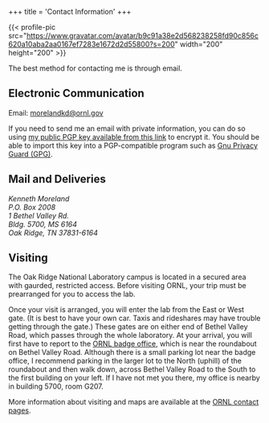 +++
title = 'Contact Information'
+++

{{< profile-pic src="https://www.gravatar.com/avatar/b9c91a38e2d568238258fd90c856c620a10aba2aa0167ef7283e1672d2d55800?s=200" width="200" height="200" >}}

The best method for contacting me is through email.

## Electronic Communication

Email: morelandkd@ornl.gov

If you need to send me an email with private information, you can do so using
[my public PGP key available from this link] to encrypt it. You should be able
to import this key into a PGP-compatible program such as [Gnu Privacy Guard
(GPG)].

[my public PGP key available from this link]: KennethMorelandPublicKey.asc
[Gnu Privacy Guard (GPG)]: https://www.gnupg.org/

## Mail and Deliveries

<address>
Kenneth Moreland<br/>
P.O. Box 2008<br/>
1 Bethel Valley Rd.<br/>
Bldg. 5700, MS 6164<br/>
Oak Ridge, TN 37831-6164
</address>

## Visiting

The Oak Ridge National Laboratory campus is located in a secured area with
gaurded, restricted access. Before visiting ORNL, your trip must be prearranged
for you to access the lab.

Once your visit is arranged, you will enter the lab from the East or West gate.
(It is best to have your own car. Taxis and rideshares may have trouble getting
through the gate.) These gates are on either end of Bethel Valley Road, which
passes through the whole laboratory. At your arrival, you will first have to
report to the [ORNL badge office], which is near the roundabout on Bethel Valley
Road. Although there is a small parking lot near the badge office, I recommend
parking in the larger lot to the North (uphill) of the roundabout and then walk
down, across Bethel Valley Road to the South to the first building on your left.
If I have not met you there, my office is nearby in building 5700, room G207.

More information about visiting and maps are available at the [ORNL contact pages].

[ORNL badge office]: https://www.google.com/maps/place/Oak+Ridge+National+Laboratory+Visitor+Center/@35.9311209,-84.3100116,15z/data=!4m6!3m5!1s0x885dd2f51139699f:0x6d1701c6641b0619!8m2!3d35.9311209!4d-84.3100116!16s/g/1232zvscp?entry=ttu
[ORNL contact pages]: https://www.ornl.gov/content/come-see-us
